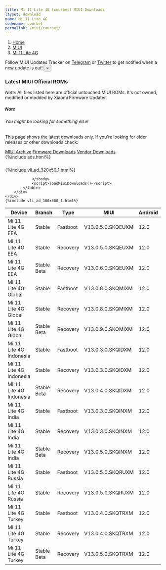 ```yaml
---
title: Mi 11 Lite 4G (courbet) MIUI Downloads
layout: download
name: Mi 11 Lite 4G
codename: courbet
permalink: /miui/courbet/
---
```

<nav aria-label="breadcrumb">
    <ol class="breadcrumb">
        <li class="breadcrumb-item"><a href="/">Home</a></li>
        <li class="breadcrumb-item"><a href="/miui/">MIUI</a></li>
        <li class="breadcrumb-item active" aria-current="page"><a href="/miui/courbet/">Mi 11 Lite 4G</a></li>
    </ol>
</nav>
<div class="alert alert-primary alert-dismissible fade show" role="alert">
    Follow MIUI Updates Tracker on <a href="https://t.me/MIUIUpdatesTracker" class="alert-link">Telegram</a>
     or <a href="https://twitter.com/MiFwUpdater" class="alert-link">Twitter</a> to get notified when a new update is out!
    <button type="button" class="close" data-dismiss="alert" aria-label="Close">
        <span aria-hidden="true">&times;</span>
    </button>
</div>

### Latest MIUI Official ROMs
*Note*: All files listed here are official untouched MIUI ROMs. It's not owned, modified or modded by Xiaomi Firmware Updater.
<div class="card">
  <div class="card-body">
    <h5 class="card-title">Note</h5>
    <h6 class="card-subtitle mb-2 text-muted">You might be looking for something else!</h6>
    <p class="card-text">This page shows the latest downloads only.
     If you're looking for older releases or other downloads check:</p>
    <a href="/archive/miui/courbet/" class="card-link">MIUI Archive</a>
    <a href="/firmware/courbet/" class="card-link">Firmware Downloads</a>
    <a href="/vendor/courbet/" class="card-link">Vendor Downloads</a>
  </div>
</div>
{%include ads.html%}
<div class="row justify-content-center">
    <div class="col-10">
        <div class="table-responsive-md" style="margin-top: 25px;">
            {%include vli_ad_320x50_1.html%}
            <table id="miui" class="display dt-responsive nowrap compact table table-striped table-hover table-sm">
                <thead class="thead-dark">
                    <tr>
                        <th data-ref="device">Device</th>
                        <th data-ref="branch">Branch</th>
                        <th data-ref="type">Type</th>
                        <th data-ref="miui">MIUI</th>
                        <th data-ref="android">Android</th>
                        <th data-ref="size">Size</th>
                        <th data-ref="size">Date</th>
                        <th data-ref="link">Link</th>
                    </tr>
                </thead>
                <tbody>
                <tr><td>Mi 11 Lite 4G EEA</td><td>Stable</td><td>Fastboot</td><td>V13.0.5.0.SKQEUXM</td><td>12.0</td><td>5.5 GB</td><td>2022-06-09</td><td><a href="/miui/courbet/stable/V13.0.5.0.SKQEUXM/">Download</a></td></tr>
<tr><td>Mi 11 Lite 4G EEA</td><td>Stable</td><td>Recovery</td><td>V13.0.5.0.SKQEUXM</td><td>12.0</td><td>3.2 GB</td><td>2022-06-17</td><td><a href="/miui/courbet/stable/V13.0.5.0.SKQEUXM/">Download</a></td></tr>
<tr><td>Mi 11 Lite 4G EEA</td><td>Stable Beta</td><td>Recovery</td><td>V13.0.6.0.SKQEUXM</td><td>12.0</td><td>3.2 GB</td><td>2022-09-14</td><td><a href="/miui/courbet/stable beta/V13.0.6.0.SKQEUXM/">Download</a></td></tr>
<tr><td>Mi 11 Lite 4G Global</td><td>Stable</td><td>Fastboot</td><td>V13.0.8.0.SKQMIXM</td><td>12.0</td><td>5.4 GB</td><td>2022-06-02</td><td><a href="/miui/courbet/stable/V13.0.8.0.SKQMIXM/">Download</a></td></tr>
<tr><td>Mi 11 Lite 4G Global</td><td>Stable</td><td>Recovery</td><td>V13.0.8.0.SKQMIXM</td><td>12.0</td><td>3.2 GB</td><td>2022-06-10</td><td><a href="/miui/courbet/stable/V13.0.8.0.SKQMIXM/">Download</a></td></tr>
<tr><td>Mi 11 Lite 4G Global</td><td>Stable Beta</td><td>Recovery</td><td>V13.0.9.0.SKQMIXM</td><td>12.0</td><td>3.2 GB</td><td>2022-09-07</td><td><a href="/miui/courbet/stable beta/V13.0.9.0.SKQMIXM/">Download</a></td></tr>
<tr><td>Mi 11 Lite 4G Indonesia</td><td>Stable</td><td>Fastboot</td><td>V13.0.3.0.SKQIDXM</td><td>12.0</td><td>4.8 GB</td><td>2022-06-02</td><td><a href="/miui/courbet/stable/V13.0.3.0.SKQIDXM/">Download</a></td></tr>
<tr><td>Mi 11 Lite 4G Indonesia</td><td>Stable</td><td>Recovery</td><td>V13.0.3.0.SKQIDXM</td><td>12.0</td><td>3.2 GB</td><td>2022-06-10</td><td><a href="/miui/courbet/stable/V13.0.3.0.SKQIDXM/">Download</a></td></tr>
<tr><td>Mi 11 Lite 4G Indonesia</td><td>Stable Beta</td><td>Recovery</td><td>V13.0.4.0.SKQIDXM</td><td>12.0</td><td>3.2 GB</td><td>2022-09-09</td><td><a href="/miui/courbet/stable beta/V13.0.4.0.SKQIDXM/">Download</a></td></tr>
<tr><td>Mi 11 Lite 4G India</td><td>Stable</td><td>Fastboot</td><td>V13.0.3.0.SKQINXM</td><td>12.0</td><td>3.9 GB</td><td>2022-05-18</td><td><a href="/miui/courbet/stable/V13.0.3.0.SKQINXM/">Download</a></td></tr>
<tr><td>Mi 11 Lite 4G India</td><td>Stable</td><td>Recovery</td><td>V13.0.3.0.SKQINXM</td><td>12.0</td><td>3.1 GB</td><td>2022-05-31</td><td><a href="/miui/courbet/stable/V13.0.3.0.SKQINXM/">Download</a></td></tr>
<tr><td>Mi 11 Lite 4G India</td><td>Stable Beta</td><td>Recovery</td><td>V13.0.5.0.SKQINXM</td><td>12.0</td><td>3.1 GB</td><td>2022-08-03</td><td><a href="/miui/courbet/stable beta/V13.0.5.0.SKQINXM/">Download</a></td></tr>
<tr><td>Mi 11 Lite 4G Russia</td><td>Stable</td><td>Fastboot</td><td>V13.0.5.0.SKQRUXM</td><td>12.0</td><td>4.9 GB</td><td>2022-07-04</td><td><a href="/miui/courbet/stable/V13.0.5.0.SKQRUXM/">Download</a></td></tr>
<tr><td>Mi 11 Lite 4G Russia</td><td>Stable</td><td>Recovery</td><td>V13.0.5.0.SKQRUXM</td><td>12.0</td><td>3.2 GB</td><td>2022-07-09</td><td><a href="/miui/courbet/stable/V13.0.5.0.SKQRUXM/">Download</a></td></tr>
<tr><td>Mi 11 Lite 4G Turkey</td><td>Stable</td><td>Fastboot</td><td>V13.0.4.0.SKQTRXM</td><td>12.0</td><td>4.8 GB</td><td>2022-05-18</td><td><a href="/miui/courbet/stable/V13.0.4.0.SKQTRXM/">Download</a></td></tr>
<tr><td>Mi 11 Lite 4G Turkey</td><td>Stable</td><td>Recovery</td><td>V13.0.4.0.SKQTRXM</td><td>12.0</td><td>3.2 GB</td><td>2022-05-26</td><td><a href="/miui/courbet/stable/V13.0.4.0.SKQTRXM/">Download</a></td></tr>
<tr><td>Mi 11 Lite 4G Turkey</td><td>Stable Beta</td><td>Recovery</td><td>V13.0.5.0.SKQTRXM</td><td>12.0</td><td>3.2 GB</td><td>2022-08-16</td><td><a href="/miui/courbet/stable beta/V13.0.5.0.SKQTRXM/">Download</a></td></tr>

                </tbody>
                <script>loadMiuiDownloads()</script>
            </table>
        </div>
    </div>
    {%include vli_ad_160x600_1.html%}
</div>
